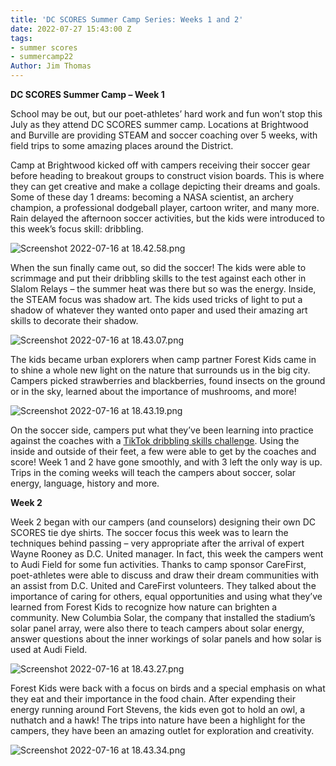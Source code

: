 ```yaml
---
title: 'DC SCORES Summer Camp Series: Weeks 1 and 2'
date: 2022-07-27 15:43:00 Z
tags:
- summer scores
- summercamp22
Author: Jim Thomas
---
```


**DC SCORES Summer Camp – Week 1**
 
School may be out, but our poet-athletes’ hard work and fun won’t stop this July as they attend DC SCORES summer camp. Locations at Brightwood and Burville are providing STEAM and soccer coaching over 5 weeks, with field trips to some amazing places around the District.

Camp at Brightwood kicked off with campers receiving their soccer gear before heading to breakout groups to construct vision boards. This is where they can get creative and make a collage depicting their dreams and goals. Some of these day 1 dreams: becoming  a NASA scientist, an archery champion, a professional dodgeball player, cartoon writer, and many more.
Rain delayed the afternoon soccer activities, but the kids were introduced to this week’s focus skill: dribbling.

![Screenshot 2022-07-16 at 18.42.58.png](/uploads/Screenshot%202022-07-16%20at%2018.42.58.png)

When the sun finally came out, so did the soccer! The kids were able to scrimmage and put their dribbling skills to the test against each other in Slalom Relays – the summer heat was there but so was the energy. Inside, the STEAM focus was shadow art. The kids used tricks of light to put a shadow of whatever they wanted onto paper and used their amazing art skills to decorate their shadow.

![Screenshot 2022-07-16 at 18.43.07.png](/uploads/Screenshot%202022-07-16%20at%2018.43.07.png)

The kids became urban explorers when camp partner Forest Kids came in to shine a whole new light on the nature that surrounds us in the big city. Campers picked  strawberries and blackberries, found  insects on the ground or in the sky, learned  about the importance of mushrooms, and more!

![Screenshot 2022-07-16 at 18.43.19.png](/uploads/Screenshot%202022-07-16%20at%2018.43.19.png)

On the soccer side, campers put what they’ve been learning into practice against the coaches with a [TikTok dribbling skills challenge](https://www.tiktok.com/@dcscores/video/7124794538572467502?is_from_webapp=1&sender_device=pc&web_id=7112868309939832362). Using the inside and outside of their feet, a few were able to get by the coaches and score! Week 1 and 2 have gone smoothly, and with 3 left the only way is up. Trips in the coming weeks will teach the campers about soccer, solar energy, language, history and more.

**Week 2**

Week 2 began with our campers (and counselors) designing their own DC SCORES tie dye shirts. The soccer focus this week was to learn the techniques behind passing – very appropriate after the arrival of expert Wayne Rooney as D.C. United manager. In fact, this week the campers went to Audi Field for some fun activities. Thanks to camp sponsor CareFirst, poet-athletes were able to discuss and draw their dream communities with an assist from D.C. United and CareFirst volunteers. They talked about the importance of caring for others, equal opportunities and using what they’ve learned from Forest Kids to recognize how nature can brighten a community. New Columbia Solar, the company that installed the stadium’s solar panel array, were also there to teach campers about solar energy, answer questions about the inner workings of solar panels and how solar is used at Audi Field.

![Screenshot 2022-07-16 at 18.43.27.png](/uploads/Screenshot%202022-07-16%20at%2018.43.27.png)

Forest Kids were back with a focus on birds and a special emphasis on what they eat and their importance in the food chain. After expending their energy running around Fort Stevens, the kids even got to hold an owl, a nuthatch and a hawk! The trips into nature have been a highlight for the campers, they have been an amazing outlet for exploration and creativity.

![Screenshot 2022-07-16 at 18.43.34.png](/uploads/Screenshot%202022-07-16%20at%2018.43.34.png)